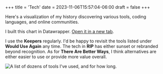 +++
title = 'Tech'
date = 2023-11-06T15:57:04-06:00
draft = false
+++

Here's a visualization of my history discovering various tools, coding languages, and online communities.

I built this chart in Datawrapper. [Open it in a new tab](https://www.datawrapper.de/_/MKPpj/?v=27).

I use the **Keepers** regularly. I'd be happy to revisit the tools listed under **Would Use Again** any time. The tech in **RIP** has either sunset or rebranded beyond recognition. As for **There Are Better Ways**, I think alternatives are either easier to use or provide more value overall.

<div style="min-height:1616px"><script type="text/javascript" defer src="https://datawrapper.dwcdn.net/MKPpj/embed.js?v=28" charset="utf-8"></script><noscript><img src="https://datawrapper.dwcdn.net/MKPpj/full.png" alt="A list of dozens of tools I've used, and for how long. " /></noscript></div>